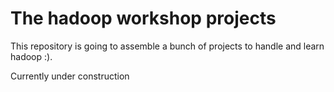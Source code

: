 <h1>The hadoop workshop projects</h1>
<p>This repository is going to assemble a bunch of projects to handle and learn hadoop :).</p>
<p>Currently under construction</p>